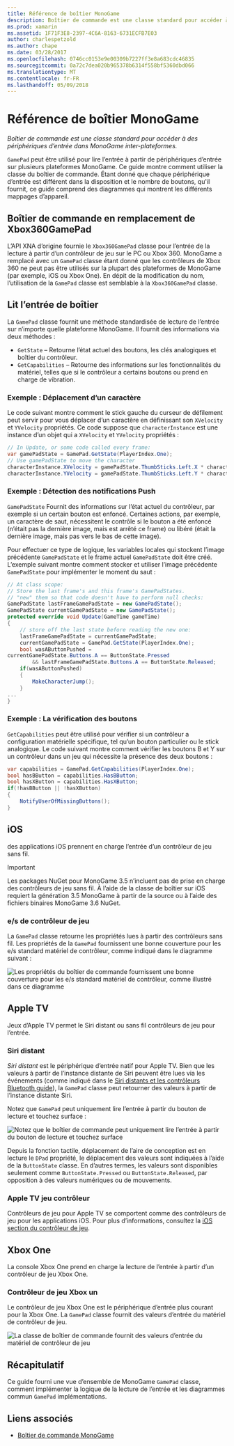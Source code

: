 ```yaml
---
title: Référence de boîtier MonoGame
description: Boîtier de commande est une classe standard pour accéder à des périphériques d’entrée dans MonoGame inter-plateformes.
ms.prod: xamarin
ms.assetid: 1F71F3E8-2397-4C6A-8163-6731ECFB7E03
author: charlespetzold
ms.author: chape
ms.date: 03/28/2017
ms.openlocfilehash: 0746cc0153e9e00309b7227ff3e8a683cdc46835
ms.sourcegitcommit: 0a72c7dea020b965378b6314f558bf5360dbd066
ms.translationtype: MT
ms.contentlocale: fr-FR
ms.lasthandoff: 05/09/2018
---
```

# <a name="monogame-gamepad-reference"></a>Référence de boîtier MonoGame

_Boîtier de commande est une classe standard pour accéder à des périphériques d’entrée dans MonoGame inter-plateformes._

`GamePad` peut être utilisé pour lire l’entrée à partir de périphériques d’entrée sur plusieurs plateformes MonoGame. Ce guide montre comment utiliser la classe du boîtier de commande. Étant donné que chaque périphérique d’entrée est différent dans la disposition et le nombre de boutons, qu'il fournit, ce guide comprend des diagrammes qui montrent les différents mappages d’appareil.

## <a name="gamepad-as-a-replacement-for-xbox360gamepad"></a>Boîtier de commande en remplacement de Xbox360GamePad

L’API XNA d’origine fournie le `Xbox360GamePad` classe pour l’entrée de la lecture à partir d’un contrôleur de jeu sur le PC ou Xbox 360. MonoGame a remplacé avec un `GamePad` classe étant donné que les contrôleurs de Xbox 360 ne peut pas être utilisés sur la plupart des plateformes de MonoGame (par exemple, iOS ou Xbox One). En dépit de la modification du nom, l’utilisation de la `GamePad` classe est semblable à la `Xbox360GamePad` classe.

## <a name="reading-input-from-gamepad"></a>Lit l’entrée de boîtier

La `GamePad` classe fournit une méthode standardisée de lecture de l’entrée sur n’importe quelle plateforme MonoGame. Il fournit des informations via deux méthodes :

- `GetState` – Retourne l’état actuel des boutons, les clés analogiques et boîtier du contrôleur.
- `GetCapabilities` – Retourne des informations sur les fonctionnalités du matériel, telles que si le contrôleur a certains boutons ou prend en charge de vibration.

### <a name="example-moving-a-character"></a>Exemple : Déplacement d’un caractère

Le code suivant montre comment le stick gauche du curseur de défilement peut servir pour vous déplacer d’un caractère en définissant son `XVelocity` et `YVelocity` propriétés. Ce code suppose que `characterInstance` est une instance d’un objet qui a `XVelocity` et `YVelocity` propriétés :

```csharp
// In Update, or some code called every frame:
var gamePadState = GamePad.GetState(PlayerIndex.One);
// Use gamePadState to move the character
characterInstance.XVelocity = gamePadState.ThumbSticks.Left.X * characterInstance.MaxSpeed;
characterInstance.YVelocity = gamePadState.ThumbSticks.Left.Y * characterInstance.MaxSpeed;
```

### <a name="example-detecting-pushes"></a>Exemple : Détection des notifications Push

`GamePadState` Fournit des informations sur l’état actuel du contrôleur, par exemple si un certain bouton est enfoncé. Certaines actions, par exemple, un caractère de saut, nécessitent le contrôle si le bouton a été enfoncé (n’était pas la dernière image, mais est arrêté ce frame) ou libéré (était la dernière image, mais pas vers le bas de cette image). 

Pour effectuer ce type de logique, les variables locales qui stockent l’image précédente `GamePadState` et le frame actuel `GamePadState` doit être créé. L’exemple suivant montre comment stocker et utiliser l’image précédente `GamePadState` pour implémenter le moment du saut :

```csharp
// At class scope:
// Store the last frame's and this frame's GamePadStates.
// "new" them so that code doesn't have to perform null checks:
GamePadState lastFrameGamePadState = new GamePadState();
GamePadState currentGamePadState = new GamePadState();
protected override void Update(GameTime gameTime)
{
    // store off the last state before reading the new one:
    lastFrameGamePadState = currentGamePadState;
    currentGamePadState = GamePad.GetState(PlayerIndex.One);
    bool wasAButtonPushed = 
currentGamePadState.Buttons.A == ButtonState.Pressed
        && lastFrameGamePadState.Buttons.A == ButtonState.Released;
    if(wasAButtonPushed)
    {
        MakeCharacterJump();
    }
...
}
```

### <a name="example-checking-for-buttons"></a>Exemple : La vérification des boutons

`GetCapabilities` peut être utilisé pour vérifier si un contrôleur a configuration matérielle spécifique, tel qu’un bouton particulier ou le stick analogique. Le code suivant montre comment vérifier les boutons B et Y sur un contrôleur dans un jeu qui nécessite la présence des deux boutons :

```csharp
var capabilities = GamePad.GetCapabilities(PlayerIndex.One);
bool hasBButton = capabilities.HasBButton;
bool hasXButton = capabilities.HasXButton;
if(!hasBButton || !hasXButton)
{
    NotifyUserOfMissingButtons();
}
```

## <a name="ios"></a>iOS

des applications iOS prennent en charge l’entrée d’un contrôleur de jeu sans fil.

> [!IMPORTANT]
> Les packages NuGet pour MonoGame 3.5 n’incluent pas de prise en charge des contrôleurs de jeu sans fil. À l’aide de la classe de boîtier sur iOS requiert la génération 3.5 MonoGame à partir de la source ou à l’aide des fichiers binaires MonoGame 3.6 NuGet. 

### <a name="ios-game-controller"></a>e/s de contrôleur de jeu

La `GamePad` classe retourne les propriétés lues à partir des contrôleurs sans fil. Les propriétés de la `GamePad` fournissent une bonne couverture pour les e/s standard matériel de contrôleur, comme indiqué dans le diagramme suivant :

![](input-images/image1.png "Les propriétés du boîtier de commande fournissent une bonne couverture pour les e/s standard matériel de contrôleur, comme illustré dans ce diagramme")

## <a name="apple-tv"></a>Apple TV

Jeux d’Apple TV permet le Siri distant ou sans fil contrôleurs de jeu pour l’entrée.

### <a name="siri-remote"></a>Siri distant

*Siri distant* est le périphérique d’entrée natif pour Apple TV. Bien que les valeurs à partir de l’instance distante de Siri peuvent être lues via les événements (comme indiqué dans le [Siri distants et les contrôleurs Bluetooth guide](~/ios/tvos/platform/remote-bluetooth.md)), la `GamePad` classe peut retourner des valeurs à partir de l’instance distante Siri.

Notez que `GamePad` peut uniquement lire l’entrée à partir du bouton de lecture et touchez surface : 

![](input-images/image2.png "Notez que le boîtier de commande peut uniquement lire l’entrée à partir du bouton de lecture et touchez surface")

Depuis la fonction tactile, déplacement de l’aire de conception est en lecture le `DPad` propriété, le déplacement des valeurs sont indiquées à l’aide de la `ButtonState` classe. En d’autres termes, les valeurs sont disponibles seulement comme `ButtonState.Pressed` ou `ButtonState.Released`, par opposition à des valeurs numériques ou de mouvements.

### <a name="apple-tv-game-controller"></a>Apple TV jeu contrôleur

Contrôleurs de jeu pour Apple TV se comportent comme des contrôleurs de jeu pour les applications iOS. Pour plus d’informations, consultez la [iOS section du contrôleur de jeu](#iOS_Game_Controller). 

## <a name="xbox-one"></a>Xbox One

La console Xbox One prend en charge la lecture de l’entrée à partir d’un contrôleur de jeu Xbox One.

### <a name="xbox-one-game-controller"></a>Contrôleur de jeu Xbox un

Le contrôleur de jeu Xbox One est le périphérique d’entrée plus courant pour la Xbox One. La `GamePad` classe fournit des valeurs d’entrée du matériel de contrôleur de jeu.

![](input-images/image3.png "La classe de boîtier de commande fournit des valeurs d’entrée du matériel de contrôleur de jeu")

## <a name="summary"></a>Récapitulatif

Ce guide fourni une vue d’ensemble de MonoGame `GamePad` classe, comment implémenter la logique de la lecture de l’entrée et les diagrammes commun `GamePad` implémentations.

## <a name="related-links"></a>Liens associés

- [Boîtier de commande MonoGame](http://www.monogame.net/documentation/?page=T_Microsoft_Xna_Framework_Input_GamePad)
